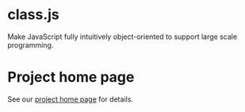 class.js
========

Make JavaScript fully intuitively object-oriented to support large scale programming. 

Project home page
============

See our [project home page](http://jxdabc.github.io/class.js) for details.
